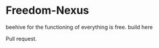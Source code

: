 Freedom-Nexus
=============

beehive for the functioning of everything is free.
build here

Pull request.
